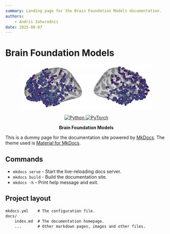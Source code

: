```yaml
---
summary: Landing page for the Brain Foundation Models documentation.
authors:
    - Andrii Zahorodnii
date: 2025-08-07
---
```

# Brain Foundation Models

<p align="center">
  <a href="https://neuroprobe.dev">
    <img src="assets/brain_animation.gif" alt="Neuroprobe Logo" style="height: 10em" />
  </a>
</p>

<p align="center">
    <a href="https://www.python.org/">
        <img alt="Python" src="https://img.shields.io/badge/Python-3.8+-1f425f.svg?color=purple">
    </a>
    <a href="https://pytorch.org/">
        <img alt="PyTorch" src="https://img.shields.io/badge/PyTorch-2.0+-ee4c2c.svg">
    </a>
</p>

<p align="center"><strong>Brain Foundation Models</strong></p>

This is a dummy page for the documentation site powered by [MkDocs](https://www.mkdocs.org/). The theme used is [Material for MkDocs](https://squidfunk.github.io/mkdocs-material/).

## Commands

* `mkdocs serve` - Start the live-reloading docs server.
* `mkdocs build` - Build the documentation site.
* `mkdocs -h` - Print help message and exit.

## Project layout

    mkdocs.yml    # The configuration file.
    docs/
        index.md  # The documentation homepage.
        ...       # Other markdown pages, images and other files.
